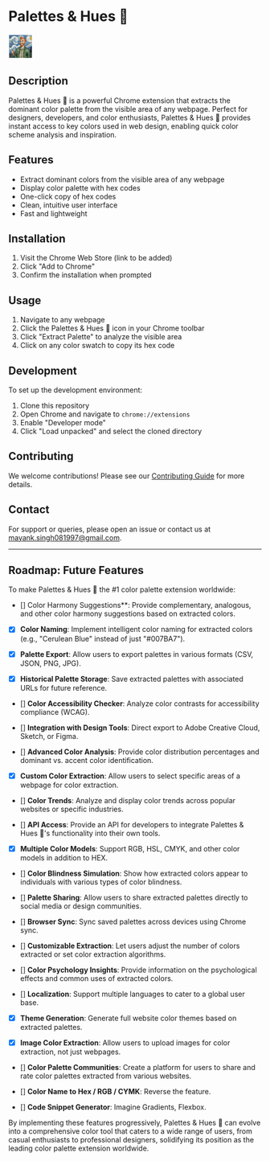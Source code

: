 # Palettes & Hues 🎨

![Palettes & Hues 🎨 Logo](icon48.png)

## Description

Palettes & Hues 🎨 is a powerful Chrome extension that extracts the dominant color palette from the visible area of any webpage. Perfect for designers, developers, and color enthusiasts, Palettes & Hues 🎨 provides instant access to key colors used in web design, enabling quick color scheme analysis and inspiration.

## Features

- Extract dominant colors from the visible area of any webpage
- Display color palette with hex codes
- One-click copy of hex codes
- Clean, intuitive user interface
- Fast and lightweight

## Installation

1. Visit the Chrome Web Store (link to be added)
2. Click "Add to Chrome"
3. Confirm the installation when prompted

## Usage

1. Navigate to any webpage
2. Click the Palettes & Hues 🎨 icon in your Chrome toolbar
3. Click "Extract Palette" to analyze the visible area
4. Click on any color swatch to copy its hex code

## Development

To set up the development environment:

1. Clone this repository
2. Open Chrome and navigate to `chrome://extensions`
3. Enable "Developer mode"
4. Click "Load unpacked" and select the cloned directory

## Contributing

We welcome contributions! Please see our [Contributing Guide](CONTRIBUTING.md) for more details.

## Contact

For support or queries, please open an issue or contact us at [mayank.singh081997@gmail.com](mailto:mayank.singh081997@gmail.com).

---

## Roadmap: Future Features

To make Palettes & Hues 🎨 the #1 color palette extension worldwide:

- [] Color Harmony Suggestions**: Provide complementary, analogous, and other color harmony suggestions based on extracted colors.

- [x] **Color Naming**: Implement intelligent color naming for extracted colors (e.g., "Cerulean Blue" instead of just "#007BA7").

- [x] **Palette Export**: Allow users to export palettes in various formats (CSV, JSON, PNG, JPG).

- [x] **Historical Palette Storage**: Save extracted palettes with associated URLs for future reference.

- [] **Color Accessibility Checker**: Analyze color contrasts for accessibility compliance (WCAG).

- [] **Integration with Design Tools**: Direct export to Adobe Creative Cloud, Sketch, or Figma.

- [] **Advanced Color Analysis**: Provide color distribution percentages and dominant vs. accent color identification.

- [x] **Custom Color Extraction**: Allow users to select specific areas of a webpage for color extraction.

- [] **Color Trends**: Analyze and display color trends across popular websites or specific industries.

- [] **API Access**: Provide an API for developers to integrate Palettes & Hues 🎨's functionality into their own tools.

- [x] **Multiple Color Models**: Support RGB, HSL, CMYK, and other color models in addition to HEX.

- [] **Color Blindness Simulation**: Show how extracted colors appear to individuals with various types of color blindness.

- [] **Palette Sharing**: Allow users to share extracted palettes directly to social media or design communities.

- [] **Browser Sync**: Sync saved palettes across devices using Chrome sync.

- [] **Customizable Extraction**: Let users adjust the number of colors extracted or set color extraction algorithms.

- [] **Color Psychology Insights**: Provide information on the psychological effects and common uses of extracted colors.

- [] **Localization**: Support multiple languages to cater to a global user base.

- [x] **Theme Generation**: Generate full website color themes based on extracted palettes.

- [x] **Image Color Extraction**: Allow users to upload images for color extraction, not just webpages.

- [] **Color Palette Communities**: Create a platform for users to share and rate color palettes extracted from various websites.

- [] **Color Name to Hex / RGB / CYMK**: Reverse the feature.

- [] **Code Snippet Generator**: Imagine Gradients, Flexbox.



By implementing these features progressively, Palettes & Hues 🎨 can evolve into a comprehensive color tool that caters to a wide range of users, from casual enthusiasts to professional designers, solidifying its position as the leading color palette extension worldwide.
